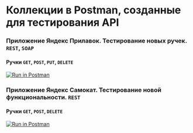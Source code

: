 # Коллекции в Postman, созданные для тестирования API

### Приложение Яндекс Прилавок. Тестирование новых ручек. `REST`, `SOAP`
#### Ручки `GET`, `POST`, `PUT`, `DELETE`
[![Run in Postman](https://run.pstmn.io/button.svg)](https://app.getpostman.com/run-collection/db46c0f32c79bd512bcd?action=collection%2Fimport)

### Приложение Яндекс Самокат. Тестирование новой функциональности. `REST`   
#### Ручки `GET`, `POST`, `DELETE`   
[![Run in Postman](https://run.pstmn.io/button.svg)](https://app.getpostman.com/run-collection/9fa6661f28feb8db9fcb?action=collection%2Fimport)
